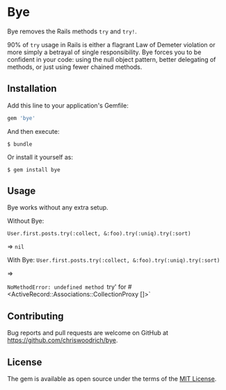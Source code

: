 # Bye

Bye removes the Rails methods `try` and `try!`.

90% of `try` usage in Rails is either a flagrant Law of Demeter violation or more simply a betrayal of single responsibility.  Bye forces you to be confident in your code: using the null object pattern, better delegating of methods, or just using fewer chained methods.

## Installation

Add this line to your application's Gemfile:

```ruby
gem 'bye'
```

And then execute:

    $ bundle

Or install it yourself as:

    $ gem install bye

## Usage

Bye works without any extra setup.

Without Bye:

`User.first.posts.try(:collect, &:foo).try(:uniq).try(:sort)`

=> `nil`

With Bye:
`User.first.posts.try(:collect, &:foo).try(:uniq).try(:sort)`

=>

`NoMethodError: undefined method `try' for #<ActiveRecord::Associations::CollectionProxy []>`

## Contributing

Bug reports and pull requests are welcome on GitHub at https://github.com/chriswoodrich/bye.


## License

The gem is available as open source under the terms of the [MIT License](http://opensource.org/licenses/MIT).
